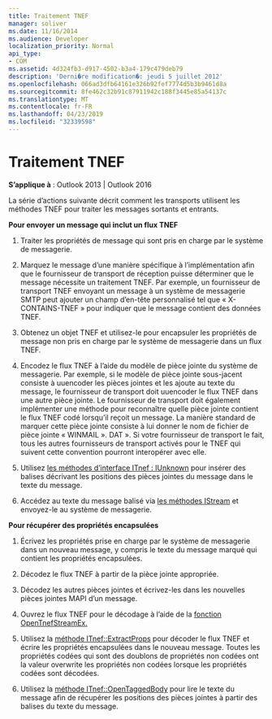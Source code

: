 ```yaml
---
title: Traitement TNEF
manager: soliver
ms.date: 11/16/2014
ms.audience: Developer
localization_priority: Normal
api_type:
- COM
ms.assetid: 4d324fb3-d917-4502-b3a4-179c479deb79
description: 'Derni�re modification�: jeudi 5 juillet 2012'
ms.openlocfilehash: 066ad3dfb64161e326b92fef7774d5b3b9461d8a
ms.sourcegitcommit: 8fe462c32b91c87911942c188f3445e85a54137c
ms.translationtype: MT
ms.contentlocale: fr-FR
ms.lasthandoff: 04/23/2019
ms.locfileid: "32339598"
---
```

# <a name="tnef-processing"></a>Traitement TNEF

  
  
**S’applique à** : Outlook 2013 | Outlook 2016 
  
La série d’actions suivante décrit comment les transports utilisent les méthodes TNEF pour traiter les messages sortants et entrants.
  
 **Pour envoyer un message qui inclut un flux TNEF**
  
1. Traiter les propriétés de message qui sont pris en charge par le système de messagerie.
    
2. Marquez le message d’une manière spécifique à l’implémentation afin que le fournisseur de transport de réception puisse déterminer que le message nécessite un traitement TNEF. Par exemple, un fournisseur de transport TNEF envoyant un message à un système de messagerie SMTP peut ajouter un champ d’en-tête personnalisé tel que « X-CONTAINS-TNEF » pour indiquer que le message contient des données TNEF.
    
3. Obtenez un objet TNEF et utilisez-le pour encapsuler les propriétés de message non pris en charge par le système de messagerie dans un flux TNEF.
    
4. Encodez le flux TNEF à l’aide du modèle de pièce jointe du système de messagerie. Par exemple, si le modèle de pièce jointe sous-jacent consiste à uuencoder les pièces jointes et les ajoute au texte du message, le fournisseur de transport doit uuencoder le flux TNEF dans une autre pièce jointe. Le fournisseur de transport doit également implémenter une méthode pour reconnaître quelle pièce jointe contient le flux TNEF codé lorsqu’il reçoit un message. La manière standard de marquer cette pièce jointe consiste à lui donner le nom de fichier de pièce jointe « WINMAIL ». DAT ». Si votre fournisseur de transport le fait, tous les autres fournisseurs de transport activés pour le TNEF qui suivent cette convention pourront interopérer avec elle.
    
5. Utilisez [les méthodes d’interface ITnef : IUnknown](itnefiunknown.md) pour insérer des balises décrivant les positions des pièces jointes du message dans le texte du message. 
    
6. Accédez au texte du message balisé via [les méthodes IStream](https://msdn.microsoft.com/library/aa380034%28VS.85%29.aspx) et envoyez-le au système de messagerie. 
    
 **Pour récupérer des propriétés encapsulées**
  
1. Écrivez les propriétés prise en charge par le système de messagerie dans un nouveau message, y compris le texte du message marqué qui contient les propriétés encapsulées.
    
2. Décodez le flux TNEF à partir de la pièce jointe appropriée.
    
3. Décodez les autres pièces jointes et écrivez-les dans les nouvelles pièces jointes MAPI d’un message.
    
4. Ouvrez le flux TNEF pour le décodage à l’aide de la [fonction OpenTnefStreamEx.](opentnefstreamex.md) 
    
5. Utilisez la [méthode ITnef::ExtractProps](itnef-extractprops.md) pour décoder le flux TNEF et écrire les propriétés encapsulées dans le nouveau message. Toutes les propriétés codées qui sont des doublons de propriétés non codées ont la valeur overwrite les propriétés non codées lorsque les propriétés codées sont décodées. 
    
6. Utilisez la [méthode ITnef::OpenTaggedBody](itnef-opentaggedbody.md) pour lire le texte du message afin de récupérer les positions des pièces jointes à partir des balises du texte du message. 
    

